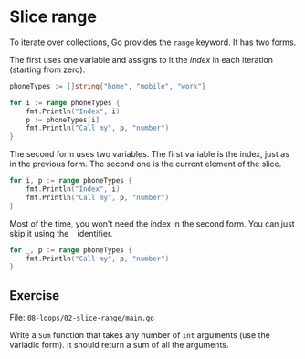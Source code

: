 # Slice range

To iterate over collections, Go provides the `range` keyword. It has two forms.

The first uses one variable and assigns to it the *index* in each iteration (starting from zero).

```go
phoneTypes := []string{"home", "mobile", "work"}

for i := range phoneTypes {
	fmt.Println("Index", i)
	p := phoneTypes[i]
	fmt.Println("Call my", p, "number")
}
```

The second form uses two variables. The first variable is the index, just as in the previous form.
The second one is the current element of the slice.

```go
for i, p := range phoneTypes {
	fmt.Println("Index", i)
	fmt.Println("Call my", p, "number")
}
```

Most of the time, you won't need the index in the second form. You can just skip it using the `_` identifier.

```go
for _, p := range phoneTypes {
	fmt.Println("Call my", p, "number")
}
```

## Exercise

File: `08-loops/02-slice-range/main.go`

Write a `Sum` function that takes any number of `int` arguments (use the variadic form).
It should return a sum of all the arguments.